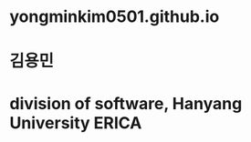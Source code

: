 # yongminkim0501.github.io
<!doctype html>
<html>
<head>
  <title><h1>Yongmin Kim(김용민)</h1></title>
<body>
  <h1>김용민<h1> division of software, Hanyang University ERICA
 
</body>
